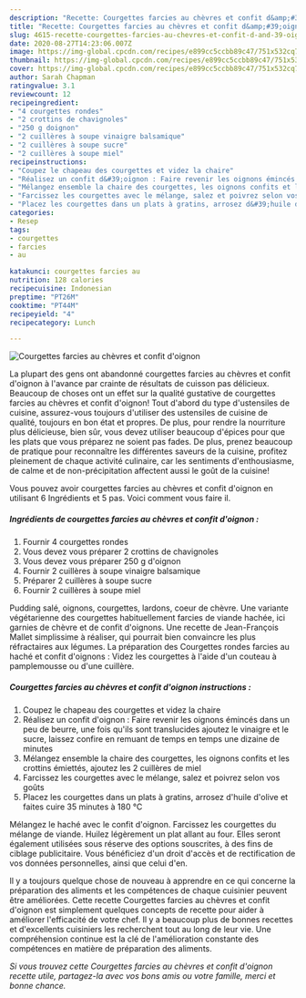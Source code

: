 ```yaml
---
description: "Recette: Courgettes farcies au chèvres et confit d&amp;#39;oignon"
title: "Recette: Courgettes farcies au chèvres et confit d&amp;#39;oignon"
slug: 4615-recette-courgettes-farcies-au-chevres-et-confit-d-and-39-oignon
date: 2020-08-27T14:23:06.007Z
image: https://img-global.cpcdn.com/recipes/e899cc5ccbb89c47/751x532cq70/courgettes-farcies-au-chevres-et-confit-doignon-photo-principale-de-la-recette.jpg
thumbnail: https://img-global.cpcdn.com/recipes/e899cc5ccbb89c47/751x532cq70/courgettes-farcies-au-chevres-et-confit-doignon-photo-principale-de-la-recette.jpg
cover: https://img-global.cpcdn.com/recipes/e899cc5ccbb89c47/751x532cq70/courgettes-farcies-au-chevres-et-confit-doignon-photo-principale-de-la-recette.jpg
author: Sarah Chapman
ratingvalue: 3.1
reviewcount: 12
recipeingredient:
- "4 courgettes rondes"
- "2 crottins de chavignoles"
- "250 g doignon"
- "2 cuillères à soupe vinaigre balsamique"
- "2 cuillères à soupe sucre"
- "2 cuillères à soupe miel"
recipeinstructions:
- "Coupez le chapeau des courgettes et videz la chaire"
- "Réalisez un confit d&#39;oignon : Faire revenir les oignons émincés dans un peu de beurre, une fois qu&#39;ils sont translucides ajoutez le vinaigre et le sucre, laissez confire en remuant de temps en temps une dizaine de minutes"
- "Mélangez ensemble la chaire des courgettes, les oignons confits et les crottins émiettés, ajoutez les 2 cuillères de miel"
- "Farcissez les courgettes avec le mélange, salez et poivrez selon vos goûts"
- "Placez les courgettes dans un plats à gratins, arrosez d&#39;huile d&#39;olive et faites cuire 35 minutes à 180 °C"
categories:
- Resep
tags:
- courgettes
- farcies
- au

katakunci: courgettes farcies au 
nutrition: 128 calories
recipecuisine: Indonesian
preptime: "PT26M"
cooktime: "PT44M"
recipeyield: "4"
recipecategory: Lunch

---
```



![Courgettes farcies au chèvres et confit d&#39;oignon](https://img-global.cpcdn.com/recipes/e899cc5ccbb89c47/751x532cq70/courgettes-farcies-au-chevres-et-confit-doignon-photo-principale-de-la-recette.jpg)

La plupart des gens ont abandonné courgettes farcies au chèvres et confit d&#39;oignon à l'avance par crainte de résultats de cuisson pas délicieux. Beaucoup de choses ont un effet sur la qualité gustative de courgettes farcies au chèvres et confit d&#39;oignon! Tout d'abord du type d'ustensiles de cuisine, assurez-vous toujours d'utiliser des ustensiles de cuisine de qualité, toujours en bon état et propres. De plus, pour rendre la nourriture plus délicieuse, bien sûr, vous devez utiliser beaucoup d'épices pour que les plats que vous préparez ne soient pas fades. De plus, prenez beaucoup de pratique pour reconnaître les différentes saveurs de la cuisine, profitez pleinement de chaque activité culinaire, car les sentiments d'enthousiasme, de calme et de non-précipitation affectent aussi le goût de la cuisine!

<!--inarticleads1-->

Vous pouvez avoir courgettes farcies au chèvres et confit d&#39;oignon en utilisant 6 Ingrédients et 5 pas. Voici comment vous faire il.

##### Ingrédients de courgettes farcies au chèvres et confit d&#39;oignon :

1. Fournir 4 courgettes rondes
1. Vous devez vous préparer 2 crottins de chavignoles
1. Vous devez vous préparer 250 g d&#39;oignon
1. Fournir 2 cuillères à soupe vinaigre balsamique
1. Préparer 2 cuillères à soupe sucre
1. Fournir 2 cuillères à soupe miel


Pudding salé, oignons, courgettes, lardons, coeur de chèvre. Une variante végétarienne des courgettes habituellement farcies de viande hachée, ici garnies de chèvre et de confit d&#39;oignons. Une recette de Jean-François Mallet simplissime à réaliser, qui pourrait bien convaincre les plus réfractaires aux légumes. La préparation des Courgettes rondes farcies au haché et confit d&#39;oignons : Videz les courgettes à l&#39;aide d&#39;un couteau à pamplemousse ou d&#39;une cuillère. 

<!--inarticleads2-->

##### Courgettes farcies au chèvres et confit d&#39;oignon instructions :

1. Coupez le chapeau des courgettes et videz la chaire
1. Réalisez un confit d&#39;oignon : Faire revenir les oignons émincés dans un peu de beurre, une fois qu&#39;ils sont translucides ajoutez le vinaigre et le sucre, laissez confire en remuant de temps en temps une dizaine de minutes
1. Mélangez ensemble la chaire des courgettes, les oignons confits et les crottins émiettés, ajoutez les 2 cuillères de miel
1. Farcissez les courgettes avec le mélange, salez et poivrez selon vos goûts
1. Placez les courgettes dans un plats à gratins, arrosez d&#39;huile d&#39;olive et faites cuire 35 minutes à 180 °C


Mélangez le haché avec le confit d&#39;oignon. Farcissez les courgettes du mélange de viande. Huilez légèrement un plat allant au four. Elles seront également utilisées sous réserve des options souscrites, à des fins de ciblage publicitaire. Vous bénéficiez d&#39;un droit d&#39;accès et de rectification de vos données personnelles, ainsi que celui d&#39;en. 

<!--inarticleads1-->

<p>
Il y a toujours quelque chose de nouveau à apprendre en ce qui concerne la préparation des aliments et les compétences de chaque cuisinier peuvent être améliorées. Cette recette Courgettes farcies au chèvres et confit d&#39;oignon est simplement quelques concepts de recette pour aider à améliorer l'efficacité de votre chef. Il y a beaucoup plus de bonnes recettes et d'excellents cuisiniers les recherchent tout au long de leur vie. Une compréhension continue est la clé de l'amélioration constante des compétences en matière de préparation des aliments.
</p>

<p>
<i>Si vous trouvez cette Courgettes farcies au chèvres et confit d&#39;oignon recette utile, partagez-la avec vos bons amis ou votre famille, merci et bonne chance.</i>
</p>
